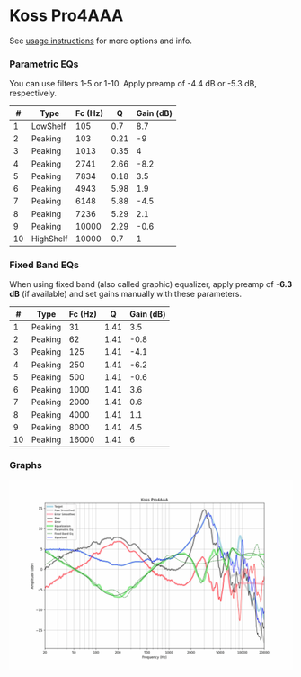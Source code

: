 # Koss Pro4AAA
See [usage instructions](https://github.com/jaakkopasanen/AutoEq#usage) for more options and info.

### Parametric EQs
You can use filters 1-5 or 1-10. Apply preamp of -4.4 dB or -5.3 dB, respectively.

|   # | Type      |   Fc (Hz) |    Q |   Gain (dB) |
|-----|-----------|-----------|------|-------------|
|   1 | LowShelf  |       105 | 0.7  |         8.7 |
|   2 | Peaking   |       103 | 0.21 |        -9   |
|   3 | Peaking   |      1013 | 0.35 |         4   |
|   4 | Peaking   |      2741 | 2.66 |        -8.2 |
|   5 | Peaking   |      7834 | 0.18 |         3.5 |
|   6 | Peaking   |      4943 | 5.98 |         1.9 |
|   7 | Peaking   |      6148 | 5.88 |        -4.5 |
|   8 | Peaking   |      7236 | 5.29 |         2.1 |
|   9 | Peaking   |     10000 | 2.29 |        -0.6 |
|  10 | HighShelf |     10000 | 0.7  |         1   |

### Fixed Band EQs
When using fixed band (also called graphic) equalizer, apply preamp of **-6.3 dB** (if available) and set gains manually with these parameters.

|   # | Type    |   Fc (Hz) |    Q |   Gain (dB) |
|-----|---------|-----------|------|-------------|
|   1 | Peaking |        31 | 1.41 |         3.5 |
|   2 | Peaking |        62 | 1.41 |        -0.8 |
|   3 | Peaking |       125 | 1.41 |        -4.1 |
|   4 | Peaking |       250 | 1.41 |        -6.2 |
|   5 | Peaking |       500 | 1.41 |        -0.6 |
|   6 | Peaking |      1000 | 1.41 |         3.6 |
|   7 | Peaking |      2000 | 1.41 |         0.6 |
|   8 | Peaking |      4000 | 1.41 |         1.1 |
|   9 | Peaking |      8000 | 1.41 |         4.5 |
|  10 | Peaking |     16000 | 1.41 |         6   |

### Graphs
![](./Koss%20Pro4AAA.png)
